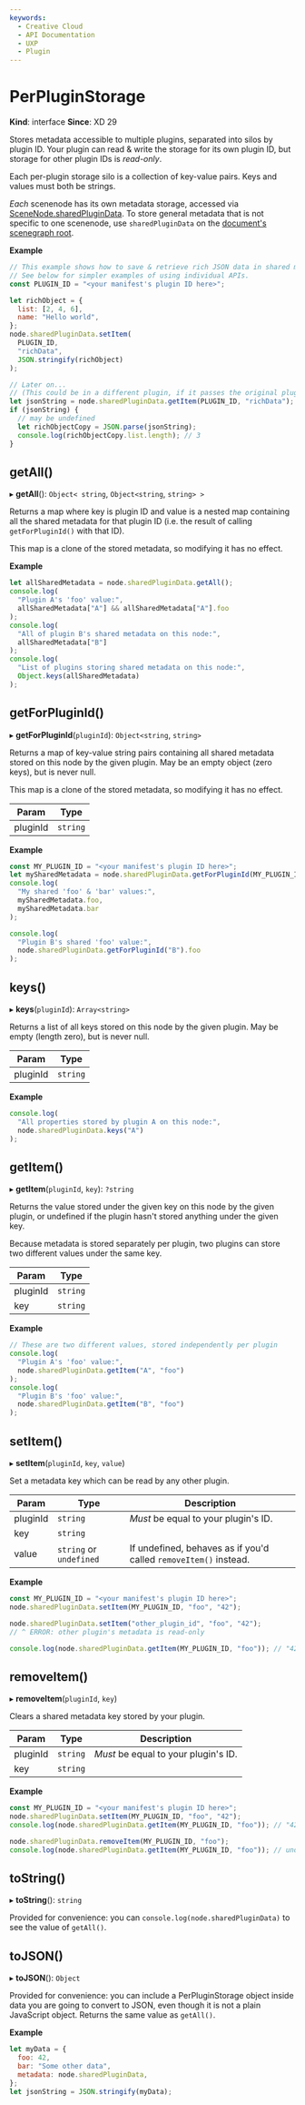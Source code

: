 ```yaml
---
keywords:
  - Creative Cloud
  - API Documentation
  - UXP
  - Plugin
---
```


# PerPluginStorage

**Kind**: interface
**Since**: XD 29

Stores metadata accessible to multiple plugins, separated into silos by plugin ID. Your plugin can read & write the storage for its own plugin ID, but storage for other plugin IDs is _read-only_.

Each per-plugin storage silo is a collection of key-value pairs. Keys and values must both be strings.

_Each_ scenenode has its own metadata storage, accessed via [SceneNode.sharedPluginData](/develop/reference/SceneNode/#sharedplugindata). To store general metadata that is not specific to one scenenode, use `sharedPluginData` on the [document's scenegraph root](/develop/reference/RootNode).

**Example**

```js
// This example shows how to save & retrieve rich JSON data in shared metadata storage.
// See below for simpler examples of using individual APIs.
const PLUGIN_ID = "<your manifest's plugin ID here>";

let richObject = {
  list: [2, 4, 6],
  name: "Hello world",
};
node.sharedPluginData.setItem(
  PLUGIN_ID,
  "richData",
  JSON.stringify(richObject)
);

// Later on...
// (This could be in a different plugin, if it passes the original plugin's ID here)
let jsonString = node.sharedPluginData.getItem(PLUGIN_ID, "richData");
if (jsonString) {
  // may be undefined
  let richObjectCopy = JSON.parse(jsonString);
  console.log(richObjectCopy.list.length); // 3
}
```

## getAll()

▸ **getAll**(): `Object< string`, `Object<string`, `string> >`

Returns a map where key is plugin ID and value is a nested map containing all the shared metadata for that plugin ID (i.e. the result of calling `getForPluginId()` with that ID).

This map is a clone of the stored metadata, so modifying it has no effect.

**Example**

```js
let allSharedMetadata = node.sharedPluginData.getAll();
console.log(
  "Plugin A's 'foo' value:",
  allSharedMetadata["A"] && allSharedMetadata["A"].foo
);
console.log(
  "All of plugin B's shared metadata on this node:",
  allSharedMetadata["B"]
);
console.log(
  "List of plugins storing shared metadata on this node:",
  Object.keys(allSharedMetadata)
);
```

## getForPluginId()

▸ **getForPluginId**(`pluginId`): `Object<string`, `string>`

Returns a map of key-value string pairs containing all shared metadata stored on this node by the given plugin. May be an empty object (zero keys), but is never null.

This map is a clone of the stored metadata, so modifying it has no effect.

| Param    | Type     |
| -------- | -------- |
| pluginId | `string` |

**Example**

```js
const MY_PLUGIN_ID = "<your manifest's plugin ID here>";
let mySharedMetadata = node.sharedPluginData.getForPluginId(MY_PLUGIN_ID);
console.log(
  "My shared 'foo' & 'bar' values:",
  mySharedMetadata.foo,
  mySharedMetadata.bar
);

console.log(
  "Plugin B's shared 'foo' value:",
  node.sharedPluginData.getForPluginId("B").foo
);
```

## keys()

▸ **keys**(`pluginId`): `Array<string>`

Returns a list of all keys stored on this node by the given plugin. May be empty (length zero), but is never null.

| Param    | Type     |
| -------- | -------- |
| pluginId | `string` |

**Example**

```js
console.log(
  "All properties stored by plugin A on this node:",
  node.sharedPluginData.keys("A")
);
```

## getItem()

▸ **getItem**(`pluginId`, `key`): `?string`

Returns the value stored under the given key on this node by the given plugin, or undefined if the plugin hasn't stored anything under the given key.

Because metadata is stored separately per plugin, two plugins can store two different values under the same key.

| Param    | Type     |
| -------- | -------- |
| pluginId | `string` |
| key      | `string` |

**Example**

```js
// These are two different values, stored independently per plugin
console.log(
  "Plugin A's 'foo' value:",
  node.sharedPluginData.getItem("A", "foo")
);
console.log(
  "Plugin B's 'foo' value:",
  node.sharedPluginData.getItem("B", "foo")
);
```

## setItem()

▸ **setItem**(`pluginId`, `key`, `value`)

Set a metadata key which can be read by any other plugin.

| Param    | Type                    | Description                                                      |
| -------- | ----------------------- | ---------------------------------------------------------------- |
| pluginId | `string`                | _Must_ be equal to your plugin's ID.                             |
| key      | `string`                |                                                                  |
| value    | `string` or `undefined` | If undefined, behaves as if you'd called `removeItem()` instead. |

**Example**

```js
const MY_PLUGIN_ID = "<your manifest's plugin ID here>";
node.sharedPluginData.setItem(MY_PLUGIN_ID, "foo", "42");

node.sharedPluginData.setItem("other_plugin_id", "foo", "42");
// ^ ERROR: other plugin's metadata is read-only

console.log(node.sharedPluginData.getItem(MY_PLUGIN_ID, "foo")); // "42"
```

## removeItem()

▸ **removeItem**(`pluginId`, `key`)

Clears a shared metadata key stored by your plugin.

| Param    | Type     | Description                          |
| -------- | -------- | ------------------------------------ |
| pluginId | `string` | _Must_ be equal to your plugin's ID. |
| key      | `string` | &nbsp;                               |

**Example**

```js
const MY_PLUGIN_ID = "<your manifest's plugin ID here>";
node.sharedPluginData.setItem(MY_PLUGIN_ID, "foo", "42");
console.log(node.sharedPluginData.getItem(MY_PLUGIN_ID, "foo")); // "42"

node.sharedPluginData.removeItem(MY_PLUGIN_ID, "foo");
console.log(node.sharedPluginData.getItem(MY_PLUGIN_ID, "foo")); // undefined
```

## toString()

▸ **toString**(): `string`

Provided for convenience: you can `console.log(node.sharedPluginData)` to see the value of `getAll()`.

## toJSON()

▸ **toJSON**(): `Object`

Provided for convenience: you can include a PerPluginStorage object inside data you are going to convert to JSON, even though it is not a plain JavaScript object. Returns the same value as `getAll()`.

**Example**

```js
let myData = {
  foo: 42,
  bar: "Some other data",
  metadata: node.sharedPluginData,
};
let jsonString = JSON.stringify(myData);
```

